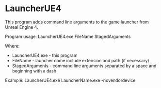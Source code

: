 # LauncherUE4

This program adds command line arguments to the game launcher from Unreal Engine 4.

Program usage: 
LauncherUE4.exe FileName StagedArguments

Where:
- LauncherUE4.exe - this program
- FileName - launcher name include extension and path (if necessary)
- StagedArguments - command line arguments separated by a space and beginning with a dash

Example:
LauncherUE4.exe LauncherName.exe -novendordevice
